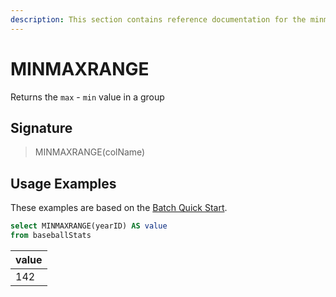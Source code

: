 ```yaml
---
description: This section contains reference documentation for the minmaxrange function.
---
```


# MINMAXRANGE

Returns the `max` - `min` value in a group

## Signature

> MINMAXRANGE(colName)

## Usage Examples

These examples are based on the [Batch Quick Start](../../basics/getting-started/quick-start.md#batch).

```sql
select MINMAXRANGE(yearID) AS value
from baseballStats 
```

| value   | 
| ------------- |
| 142 | 

